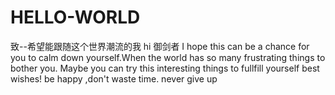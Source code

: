 # HELLO-WORLD
致--希望能跟随这个世界潮流的我
hi 御剑者
 I hope this can be a chance for you to calm down yourself.When the world has so many frustrating things to bother you. Maybe you can try this interesting things to fullfill yourself
 best wishes!
 be happy ,don't waste time.
 never give up 
